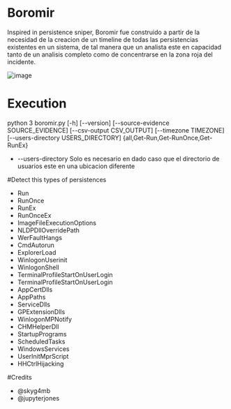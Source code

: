 # Boromir

Inspired in persistence sniper, Boromir fue construido a partir de la necesidad de la creacion de un timeline de todas las persistencias existentes en un sistema, de tal manera que un analista este en capacidad tanto de un analisis completo como de concentrarse en la zona roja del incidente.

![image](https://github.com/skyg4mb/boromir/assets/16138308/838c4346-2ac0-46da-8536-89280c143695)


# Execution

python 3 boromir.py [-h] [--version] [--source-evidence SOURCE_EVIDENCE] [--csv-output CSV_OUTPUT] [--timezone TIMEZONE] [--users-directory USERS_DIRECTORY] {all,Get-Run,Get-RunOnce,Get-RunEx}

* --users-directory Solo es necesario en dado caso que el directorio de usuarios este en una ubicacion diferente

#Detect this types of persistences

- Run
- RunOnce
- RunEx
- RunOnceEx
- ImageFileExecutionOptions
- NLDPDllOverridePath
- WerFaultHangs
- CmdAutorun
- ExplorerLoad
- WinlogonUserinit
- WinlogonShell
- TerminalProfileStartOnUserLogin
- TerminalProfileStartOnUserLogin
- AppCertDlls
- AppPaths
- ServiceDlls
- GPExtensionDlls
- WinlogonMPNotify
- CHMHelperDll
- StartupPrograms
- ScheduledTasks
- WindowsServices
- UserInitMprScript
- HHCtrlHijacking

#Credits 

- @skyg4mb
- @jupyterjones
  
